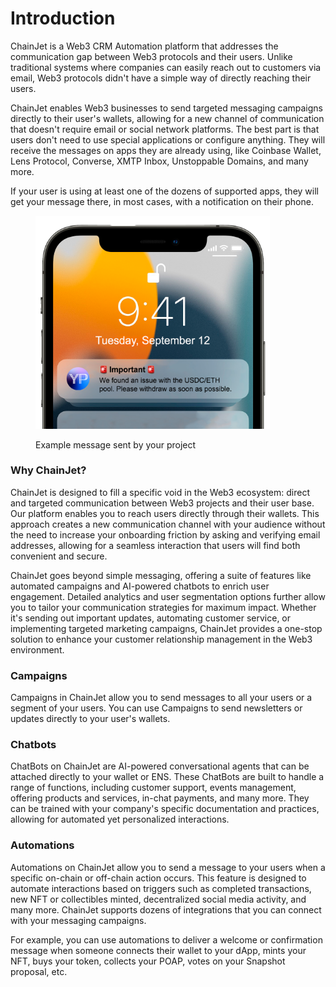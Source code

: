 # Introduction

ChainJet is a Web3 CRM Automation platform that addresses the communication gap between Web3 protocols and their users. Unlike traditional systems where companies can easily reach out to customers via email, Web3 protocols didn't have a simple way of directly reaching their users.

ChainJet enables Web3 businesses to send targeted messaging campaigns directly to their user's wallets, allowing for a new channel of communication that doesn't require email or social network platforms. The best part is that users don't need to use special applications or configure anything. They will receive the messages on apps they are already using, like Coinbase Wallet, Lens Protocol, Converse, XMTP Inbox, Unstoppable Domains, and many more.

If your user is using at least one of the dozens of supported apps, they will get your message there, in most cases, with a notification on their phone.

<figure><img src=".gitbook/assets/celular.png" alt="" width="375"><figcaption><p>Example message sent by your project</p></figcaption></figure>

### Why ChainJet?

ChainJet is designed to fill a specific void in the Web3 ecosystem: direct and targeted communication between Web3 projects and their user base. Our platform enables you to reach users directly through their wallets. This approach creates a new communication channel with your audience without the need to increase your onboarding friction by asking and verifying email addresses, allowing for a seamless interaction that users will find both convenient and secure.

ChainJet goes beyond simple messaging, offering a suite of features like automated campaigns and AI-powered chatbots to enrich user engagement. Detailed analytics and user segmentation options further allow you to tailor your communication strategies for maximum impact. Whether it's sending out important updates, automating customer service, or implementing targeted marketing campaigns, ChainJet provides a one-stop solution to enhance your customer relationship management in the Web3 environment.

### Campaigns

Campaigns in ChainJet allow you to send messages to all your users or a segment of your users. You can use Campaigns to send newsletters or updates directly to your user's wallets.

### Chatbots

ChatBots on ChainJet are AI-powered conversational agents that can be attached directly to your wallet or ENS. These ChatBots are built to handle a range of functions, including customer support, events management, offering products and services, in-chat payments, and many more. They can be trained with your company's specific documentation and practices, allowing for automated yet personalized interactions.

### Automations

Automations on ChainJet allow you to send a message to your users when a specific on-chain or off-chain action occurs. This feature is designed to automate interactions based on triggers such as completed transactions, new NFT or collectibles minted, decentralized social media activity, and many more. ChainJet supports dozens of integrations that you can connect with your messaging campaigns.

For example, you can use automations to deliver a welcome or confirmation message when someone connects their wallet to your dApp, mints your NFT, buys your token, collects your POAP, votes on your Snapshot proposal, etc.
